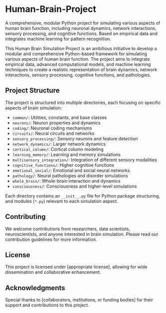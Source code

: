 # Human-Brain-Project
A comprehensive, modular Python project for simulating various aspects of human brain function, including neuronal dynamics, network interactions, sensory processing, and cognitive functions. Based on empirical data and integrates machine learning for pattern recognition.

This Human Brain Simulation Project is an ambitious initiative to develop a modular and comprehensive Python-based framework for simulating various aspects of human brain function. The project aims to integrate empirical data, advanced computational models, and machine learning techniques to create a realistic representation of brain dynamics, network interactions, sensory processing, cognitive functions, and pathologies.

## Project Structure

The project is structured into multiple directories, each focusing on specific aspects of brain simulation:

- `common/`: Utilities, constants, and base classes
- `neurons/`: Neuron properties and dynamics
- `coding/`: Neuronal coding mechanisms
- `circuits/`: Neural circuits and networks
- `sensory_processing/`: Sensory neurons and feature detection
- `network_dynamics/`: Larger network dynamics
- `cortical_column/`: Cortical column modeling
- `learning_memory/`: Learning and memory simulations
- `multisensory_integration/`: Integration of different sensory modalities
- `cognitive_functions/`: Higher cognitive functions
- `emotional_social/`: Emotional and social neural networks
- `pathology/`: Neural pathologies and disorder simulations
- `whole_brain/`: Whole-brain interaction and dynamics
- `consciousness/`: Consciousness and higher-level simulations

Each directory contains an `__init__.py` file for Python package structuring, and modules (`*.py`) relevant to each simulation aspect.

## Contributing

We welcome contributions from researchers, data scientists, neuroscientists, and anyone interested in brain simulation. Please read our contribution guidelines for more information.

## License

This project is licensed under [appropriate license], allowing for wide dissemination and collaborative enhancement.

## Acknowledgments

Special thanks to [collaborators, institutions, or funding bodies] for their support and contributions to this project.
